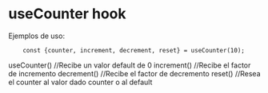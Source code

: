 # useCounter hook

Ejemplos de uso:
```
    const {counter, increment, decrement, reset} = useCounter(10);
```
useCounter() //Recibe un valor default de 0
increment() //Recibe el factor de incremento
decrement() //Recibe el factor de decremento
reset() //Resea el counter al valor dado counter o al default